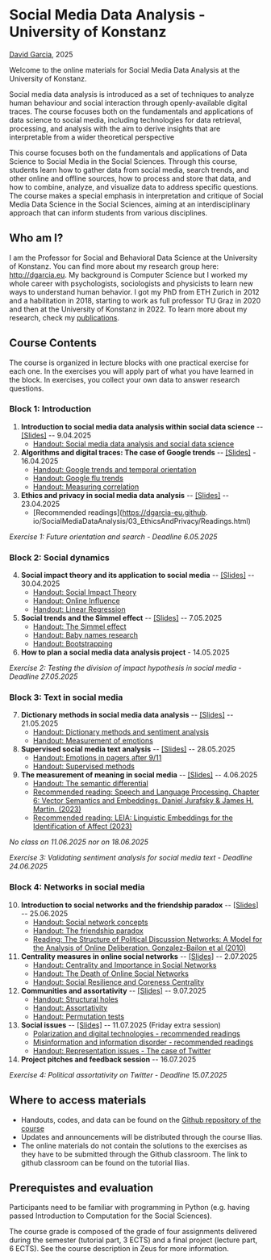 # Social Media Data Analysis - University of Konstanz

[David Garcia](http://dgarcia.eu), 2025

Welcome to the online materials for Social Media Data Analysis at the University of Konstanz.

Social media data analysis is introduced as a set of techniques to analyze human behaviour and social interaction through openly-available digital traces. 
The course focuses both on the fundamentals and applications of data science to social media, including technologies for data retrieval, processing, 
and analysis with the aim to derive insights that are interpretable from a wider theoretical perspective

This course focuses both on the fundamentals and applications of Data Science to Social Media in the Social Sciences. Through this course, 
students learn how to gather data from social media, search trends, and other online and offline sources, how to process and store that data, 
and how to combine, analyze, and visualize data to address specific questions. The course makes a special emphasis in interpretation and 
critique of Social Media Data Science in the Social Sciences, aiming at an interdisciplinary approach that can inform students from various disciplines.

## Who am I?

I am the Professor for Social and Behavioral Data Science at the University of Konstanz. You can find more about my research group 
here: http://dgarcia.eu. My background is Computer Science but I worked my whole career with psychologists, sociologists and physicists 
to learn new ways to understand human behavior. I got my PhD from ETH Zurich in 2012 and a habilitation in 2018, starting to work as 
full professor TU Graz in 2020 and then at the University of Konstanz in 2022. To learn more about my research, check my 
[publications](https://dgarcia.eu/full-publication-list/).

## Course Contents

The course is organized in lecture blocks with one practical exercise for each one. In the exercises you will apply part of what you 
have learned in the block. In exercises, you collect your own data to answer research questions. 

### Block 1: Introduction
1. **Introduction to social media data analysis within social data science** -- [[Slides]](https://dgarcia-eu.github.io/SocialMediaDataAnalysis/01_Introduction/Slides/Slides.html) -- 9.04.2025  
      - [Handout: Social media data analysis and social data science](https://dgarcia-eu.github.io/SocialMediaDataAnalysis/01_Introduction/SocialDataScience/SocialDataScience.html)
2. **Algorithms and digital traces: The case of Google trends** -- [[Slides]](https://dgarcia-eu.github.io/SocialMediaDataAnalysis/02_SearchData/Slides/Slides.html) - 16.04.2025
    - [Handout: Google trends and temporal orientation](https://dgarcia-eu.github.io/SocialMediaDataAnalysis/02_SearchData/TemporalOrientation/TemporalOrientationGtrends.html)
    - [Handout: Google flu trends](https://dgarcia-eu.github.io/SocialMediaDataAnalysis/02_SearchData/GoogleFluTrends/GoogleFluTrends.html)
    - [Handout: Measuring correlation](https://dgarcia-eu.github.io/SocialMediaDataAnalysis/02_SearchData/Correlation/MeasuringCorrelation.html)
3. **Ethics and privacy in social media data analysis** -- [[Slides]](https://dgarcia-eu.github.io/SocialMediaDataAnalysis/03_EthicsAndPrivacy/Slides/Slides.html) -- 23.04.2025
    - [Recommended readings](https://dgarcia-eu.github. io/SocialMediaDataAnalysis/03_EthicsAndPrivacy/Readings.html)  

*Exercise 1: Future orientation and search - Deadline 6.05.2025*

### Block 2: Social dynamics  
4. **Social impact theory and its application to social media** -- [[Slides]](https://dgarcia-eu.github.io/SocialMediaDataAnalysis/04_SocialImpact/Slides/Slides.html) -- 30.04.2025
    - [Handout: Social Impact Theory](https://dgarcia-eu.github.io/SocialMediaDataAnalysis/04_SocialImpact/SIT/SIT.html)
    - [Handout: Online Influence](https://dgarcia-eu.github.io/SocialMediaDataAnalysis/04_SocialImpact/OnlineInfluence/OnlineInfluence.html)
    - [Handout: Linear Regression](https://dgarcia-eu.github.io/SocialMediaDataAnalysis/04_SocialImpact/LinearRegression/LinearRegression.html)
5. **Social trends and the Simmel effect**   -- [[Slides]](https://dgarcia-eu.github.io/SocialMediaDataAnalysis/05_SocialTrends/Slides/Slides.html) -- 7.05.2025
    - [Handout: The Simmel effect](https://dgarcia-eu.github.io/SocialMediaDataAnalysis/05_SocialTrends/SimmelEffect/SimmelEffect.html)
    - [Handout: Baby names research](https://dgarcia-eu.github.io/SocialMediaDataAnalysis/05_SocialTrends/BabyNameTrends/BabyNameTrends.html)
    - [Handout: Bootstrapping](https://dgarcia-eu.github.io/SocialMediaDataAnalysis/05_SocialTrends/Bootstrapping/Bootstrapping.html)
6. **How to plan a social media data analysis project** - 14.05.2025

*Exercise 2: Testing the division of impact hypothesis in social media - Deadline 27.05.2025*

### Block 3: Text in social media  
7. **Dictionary methods in social media data analysis** -- [[Slides]](https://dgarcia-eu.github.io/SocialMediaDataAnalysis/06_DictionaryMethods/Slides/DictionaryMethods.html) -- 21.05.2025
    - [Handout: Dictionary methods and sentiment analysis](https://dgarcia-eu.github.io/SocialMediaDataAnalysis/06_DictionaryMethods/DictionaryMethods/DictionaryMethods.html)
    - [Handout: Measurement of emotions](https://dgarcia-eu.github.io/SocialMediaDataAnalysis/06_DictionaryMethods/MeasuringEmotions/Emotions.html)  
8. **Supervised social media text analysis**  -- [[Slides]](https://dgarcia-eu.github.io/SocialMediaDataAnalysis/07_SupervisedMethods/Slides/Slides.html) -- 28.05.2025
    - [Handout: Emotions in pagers after 9/11](https://dgarcia-eu.github.io/SocialMediaDataAnalysis/07_SupervisedMethods/PagerEmotions/PagerEmotions.html)
    - [Handout: Supervised methods](https://dgarcia-eu.github.io/SocialMediaDataAnalysis/07_SupervisedMethods/SupervisedMethods/SupervisedSentimentAnalysis.html)  
9. **The measurement of meaning in social media**  -- [[Slides]](https://dgarcia-eu.github.io/SocialMediaDataAnalysis/08_MeasurementOfMeaning/Slides/Slides.html) -- 4.06.2025    
    - [Handout: The semantic differential](https://dgarcia-eu.github.io/SocialMediaDataAnalysis/08_MeasurementOfMeaning/SemanticDifferential/SemanticDifferential.html)
    - [Recommended reading: Speech and Language Processing. Chapter 6: Vector Semantics and Embeddings. Daniel Jurafsky & James H. Martin. (2023)](https://web.stanford.edu/~jurafsky/slp3/6.pdf)
    - [Recommended reading: LEIA: Linguistic Embeddings for the Identification of Affect (2023)](https://arxiv.org/pdf/2304.10973v1.pdf)

*No class on 11.06.2025 nor on 18.06.2025*

*Exercise 3: Validating sentiment analysis for social media text - Deadline 24.06.2025*

### Block 4: Networks in social media  
10. **Introduction to social networks and the friendship paradox**  -- [[Slides]](https://dgarcia-eu.github.io/SocialMediaDataAnalysis/09_IntroSocialNetworks/Slides/Slides.html) -- 25.06.2025
    - [Handout: Social network concepts](https://dgarcia-eu.github.io/SocialMediaDataAnalysis/09_IntroSocialNetworks/SNAIntro/SNAIntro.html)
    - [Handout: The friendship paradox](https://dgarcia-eu.github.io/SocialMediaDataAnalysis/09_IntroSocialNetworks/FriendshipParadox/FriendshipParadox.html)
    - [Reading: The Structure of Political Discussion Networks: A Model for the Analysis of Online Deliberation. Gonzalez-Bailon et al (2010)](https://journals.sagepub.com/doi/abs/10.1057/jit.2010.2?journalCode=jina)
11. **Centrality measures in online social networks** -- [[Slides]](https://dgarcia-eu.github.io/SocialMediaDataAnalysis/10_Centrality/Slides/Slides.html) -- 2.07.2025
      - [Handout: Centrality and Importance in Social Networks](https://dgarcia-eu.github.io/SocialMediaDataAnalysis/10_Centrality/Centrality/Centrality.html)  
      - [Handout: The Death of Online Social Networks](https://dgarcia-eu.github.io/SocialMediaDataAnalysis/10_Centrality/DeathOfSocialNetworks/SocialNetworkDeath.html)  
      - [Handout: Social Resilience and Coreness Centrality](https://dgarcia-eu.github.io/SocialMediaDataAnalysis/10_Centrality/Coreness/SocialResilience.html)  
12. **Communities and assortativity** -- [[Slides]](https://dgarcia-eu.github.io/SocialMediaDataAnalysis/11_Assortativity/Slides/Slides.html) -- 9.07.2025
    - [Handout: Structural holes](https://dgarcia-eu.github.io/SocialMediaDataAnalysis/11_Assortativity/StructuralHoles/StructuralHoles.html)    
    - [Handout: Assortativity](https://dgarcia-eu.github.io/SocialMediaDataAnalysis/11_Assortativity/Assortativity/Assortativity.html)   
    - [Handout: Permutation tests](https://dgarcia-eu.github.io/SocialMediaDataAnalysis/11_Assortativity/PermutationTests/PermutationTests.html)    
13. **Social issues** -- [[Slides]](https://dgarcia-eu.github.io/SocialMediaDataAnalysis/12_SocialIssues/Slides/SocialIssues.html) -- 11.07.2025 (Friday extra session)
    - [Polarization and digital technologies - recommended readings](https://dgarcia-eu.github.io/SocialMediaDataAnalysis/12_SocialIssues/Polarization/Polarization.html)
    - [Misinformation and information disorder - recommended readings](https://dgarcia-eu.github.io/SocialMediaDataAnalysis/12_SocialIssues/Misinformation/Misinformation.html)
    - [Handout: Representation issues - The case of Twitter](https://dgarcia-eu.github.io/SocialMediaDataAnalysis/12_SocialIssues/TwitterElections/TwitterElections.html)
14. **Project pitches and feedback session** -- 16.07.2025

    
*Exercise 4: Political assortativity on Twitter - Deadline 15.07.2025*


## Where to access materials

- Handouts, codes, and data can be found on the [Github repository of the course](https://github.com/dgarcia-eu/SocialMediaDataAnalysis)
- Updates and announcements will be distributed through the course Ilias.
- The online materials do not contain the solutions to the exercises as they have to be submitted through the Github classroom. The link to github classroom can be found on the tutorial Ilias.

## Prerequistes and evaluation

Participants need to be familiar with programming in Python (e.g. having passed Introduction to Computation for the Social Sciences). 

The course grade is composed of the grade of four assignments delivered during the semester (tutorial part, 3 ECTS) and a final project (lecture part, 6 ECTS). See the course description in Zeus for more information.
